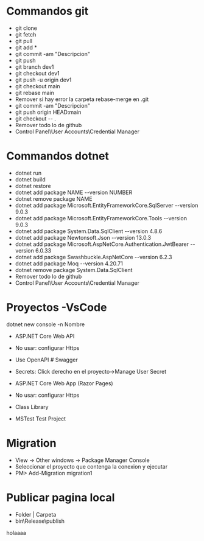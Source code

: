 # Commandos git  

- git clone
- git fetch 
- git pull
 - git add * 
- git commit -am "Descripcion" 
- git push 
- git branch dev1 
- git checkout dev1 
- git push  -u origin dev1 
- git checkout main 
- git rebase main 
- Remover si hay error la carpeta rebase-merge en \.git 
- git commit -am "Descripcion" 
- git push origin HEAD:main 
- git checkout -- . 
- Remover todo lo de github 
- Control Panel\User Accounts\Credential Manager


# Commandos dotnet

- dotnet run 
- dotnet build 
- dotnet restore 
- dotnet add package NAME --version NUMBER 
- dotnet remove package NAME 
- dotnet add package Microsoft.EntityFrameworkCore.SqlServer --version 9.0.3 
- dotnet add package Microsoft.EntityFrameworkCore.Tools --version 9.0.3 
- dotnet add package System.Data.SqlClient --version 4.8.6 
- dotnet add package Newtonsoft.Json --version 13.0.3 
- dotnet add package Microsoft.AspNetCore.Authentication.JwtBearer --version 6.0.33 
- dotnet add package Swashbuckle.AspNetCore --version 6.2.3 
- dotnet add package Moq --version 4.20.71 
- dotnet remove package System.Data.SqlClient 
- Remover todo lo de github 
- Control Panel\User Accounts\Credential Manager 


# Proyectos -VsCode 

dotnet new console -n Nombre 
- ASP.NET Core Web API 
- No usar: configurar Https 
- Use OpenAPI # Swagger 
- Secrets: Click derecho en el proyecto->Manage User Secret 
- ASP.NET Core Web App (Razor Pages) 
- No usar: configurar Https

- Class Library 
- MSTest Test Project 


# Migration 

- View -> Other windows -> Package Manager Console 
- Seleccionar el proyecto que contenga la conexion y ejecutar 
- PM> Add-Migration migration1 


# Publicar pagina local 

- Folder | Carpeta 
- bin\Release\publish


holaaaa